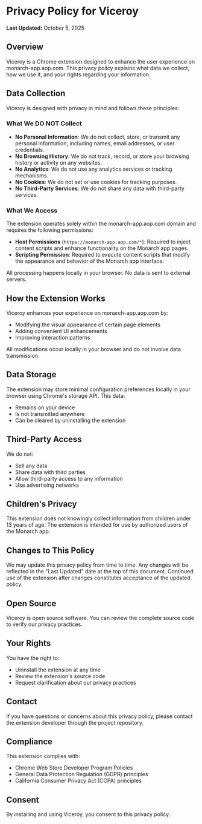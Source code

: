 # Privacy Policy for Viceroy

**Last Updated:** October 5, 2025

## Overview

Viceroy is a Chrome extension designed to enhance the user experience on
monarch-app.aop.com. This privacy policy explains what data we collect, how we
use it, and your rights regarding your information.

## Data Collection

Viceroy is designed with privacy in mind and follows these principles:

### What We DO NOT Collect

- **No Personal Information**: We do not collect, store, or transmit any
  personal information, including names, email addresses, or user credentials.
- **No Browsing History**: We do not track, record, or store your browsing
  history or activity on any websites.
- **No Analytics**: We do not use any analytics services or tracking mechanisms.
- **No Cookies**: We do not set or use cookies for tracking purposes.
- **No Third-Party Services**: We do not share any data with third-party
  services.

### What We Access

The extension operates solely within the monarch-app.aop.com domain and requires
the following permissions:

- **Host Permissions** (`https://monarch-app.aop.com/*`): Required to inject
  content scripts and enhance functionality on the Monarch app pages.
- **Scripting Permission**: Required to execute content scripts that modify the
  appearance and behavior of the Monarch app interface.

All processing happens locally in your browser. No data is sent to external
servers.

## How the Extension Works

Viceroy enhances your experience on monarch-app.aop.com by:

- Modifying the visual appearance of certain page elements
- Adding convenient UI enhancements
- Improving interaction patterns

All modifications occur locally in your browser and do not involve data
transmission.

## Data Storage

The extension may store minimal configuration preferences locally in your
browser using Chrome's storage API. This data:

- Remains on your device
- Is not transmitted anywhere
- Can be cleared by uninstalling the extension

## Third-Party Access

We do not:

- Sell any data
- Share data with third parties
- Allow third-party access to any information
- Use advertising networks

## Children's Privacy

This extension does not knowingly collect information from children under 13
years of age. The extension is intended for use by authorized users of the
Monarch app.

## Changes to This Policy

We may update this privacy policy from time to time. Any changes will be
reflected in the "Last Updated" date at the top of this document. Continued use
of the extension after changes constitutes acceptance of the updated policy.

## Open Source

Viceroy is open source software. You can review the complete source code to
verify our privacy practices.

## Your Rights

You have the right to:

- Uninstall the extension at any time
- Review the extension's source code
- Request clarification about our privacy practices

## Contact

If you have questions or concerns about this privacy policy, please contact the
extension developer through the project repository.

## Compliance

This extension complies with:

- Chrome Web Store Developer Program Policies
- General Data Protection Regulation (GDPR) principles
- California Consumer Privacy Act (CCPA) principles

## Consent

By installing and using Viceroy, you consent to this privacy policy.
